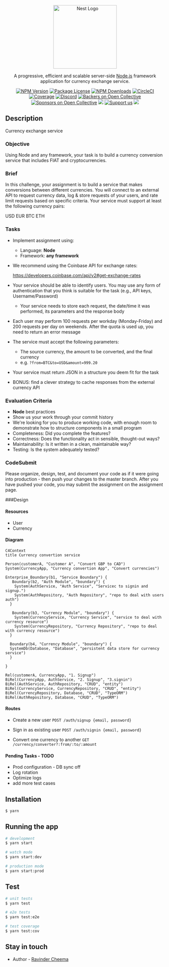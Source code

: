 <p align="center">
  <a href="http://nestjs.com/" target="blank"><img src="https://nestjs.com/img/logo-small.svg" width="200" alt="Nest Logo" /></a>
</p>

[circleci-image]: https://img.shields.io/circleci/build/github/nestjs/nest/master?token=abc123def456
[circleci-url]: https://circleci.com/gh/nestjs/nest

  <p align="center">A progressive, efficient and scalable server-side <a href="http://nodejs.org" target="_blank">Node.js</a> framework application for currency exchange service.</p>
    <p align="center">
<a href="https://www.npmjs.com/~nestjscore" target="_blank"><img src="https://img.shields.io/npm/v/@nestjs/core.svg" alt="NPM Version" /></a>
<a href="https://www.npmjs.com/~nestjscore" target="_blank"><img src="https://img.shields.io/npm/l/@nestjs/core.svg" alt="Package License" /></a>
<a href="https://www.npmjs.com/~nestjscore" target="_blank"><img src="https://img.shields.io/npm/dm/@nestjs/common.svg" alt="NPM Downloads" /></a>
<a href="https://circleci.com/gh/nestjs/nest" target="_blank"><img src="https://img.shields.io/circleci/build/github/nestjs/nest/master" alt="CircleCI" /></a>
<a href="https://coveralls.io/github/nestjs/nest?branch=master" target="_blank"><img src="https://coveralls.io/repos/github/nestjs/nest/badge.svg?branch=master#9" alt="Coverage" /></a>
<a href="https://discord.gg/G7Qnnhy" target="_blank"><img src="https://img.shields.io/badge/discord-online-brightgreen.svg" alt="Discord"/></a>
<a href="https://opencollective.com/nest#backer" target="_blank"><img src="https://opencollective.com/nest/backers/badge.svg" alt="Backers on Open Collective" /></a>
<a href="https://opencollective.com/nest#sponsor" target="_blank"><img src="https://opencollective.com/nest/sponsors/badge.svg" alt="Sponsors on Open Collective" /></a>
  <a href="https://paypal.me/kamilmysliwiec" target="_blank"><img src="https://img.shields.io/badge/Donate-PayPal-ff3f59.svg"/></a>
    <a href="https://opencollective.com/nest#sponsor"  target="_blank"><img src="https://img.shields.io/badge/Support%20us-Open%20Collective-41B883.svg" alt="Support us"></a>
  <a href="https://twitter.com/nestframework" target="_blank"><img src="https://img.shields.io/twitter/follow/nestframework.svg?style=social&label=Follow"></a>
</p>
  <!--[![Backers on Open Collective](https://opencollective.com/nest/backers/badge.svg)](https://opencollective.com/nest#backer)
  [![Sponsors on Open Collective](https://opencollective.com/nest/sponsors/badge.svg)](https://opencollective.com/nest#sponsor)-->

## Description

Currency exchange service

### Objective

Using Node and any framework, your task is to build a currency conversion service that includes FIAT and cryptocurrencies.

### Brief

In this challenge, your assignment is to build a service that makes conversions between different currencies. You will connect to an external API to request currency data, log & store requests of your users, and rate limit requests based on specific criteria. Your service must support at least the following currency pairs:

USD
EUR
BTC
ETH

### Tasks

- Implement assignment using:

  - Language: **Node**
  - Framework: **any framework**

- We recommend using the Coinbase API for exchange rates:

  https://developers.coinbase.com/api/v2#get-exchange-rates

- Your service should be able to identify users. You may use any form of authentication that you think is suitable for the task (e.g., API keys, Username/Password)
  - Your service needs to store each request, the date/time it was performed, its parameters and the response body
- Each user may perform 100 requests per workday (Monday-Friday) and 200 requests per day on weekends. After the quota is used up, you need to return an error message
- The service must accept the following parameters:
  - The source currency, the amount to be converted, and the final currency
  - e.g. `?from=BTC&to=USD&amount=999.20`
- Your service must return JSON in a structure you deem fit for the task
- BONUS: find a clever strategy to cache responses from the external currency API

### Evaluation Criteria

- **Node** best practices
- Show us your work through your commit history
- We're looking for you to produce working code, with enough room to demonstrate how to structure components in a small program
- Completeness: Did you complete the features?
- Correctness: Does the functionality act in sensible, thought-out ways?
- Maintainability: Is it written in a clean, maintainable way?
- Testing: Is the system adequately tested?

### CodeSubmit

Please organize, design, test, and document your code as if it were going into production - then push your changes to the master branch. After you have pushed your code, you may submit the assignment on the assignment page.

###Design

#### Resources

- User
- Currency

#### Diagram

```mermaid
C4Context
title Currency convertion service

Person(customerA, "Customer A", "Convert GBP to CAD")
System(CurrencyApp, "Currency convertion App", "Convert currencies")

Enterprise_Boundary(b1, "Service Boundary") {
   Boundary(b2, "Auth Module", "boundary") {
    System(AuthService, "Auth Service", "Servicec to signin and signup.")
    System(AuthRepository, "Auth Repository", "repo to deal with users auth")
  }

   Boundary(b3, "Currency Module", "boundary") {
    System(CurrencyService, "Currency Service", "service to deal with currency resource")
    System(CurrencyRepository, "Currency Repository", "repo to deal with currency resource")
  }

  Boundary(b4, "Currency Module", "boundary") {
  SystemDb(Database, "Database", "persistent data store for currency service")
  }

}

Rel(customerA, CurrencyApp, "1. Signup")
BiRel(CurrencyApp, AuthService, "2. Signup", "3.signin")
BiRel(AuthService, AuthRepository, "CRUD", "entity")
BiRel(CurrencyService, CurrencyRepository, "CRUD", "entity")
BiRel(CurrencyRepository, Database, "CRUD", "TypeORM")
BiRel(AuthRepository, Database, "CRUD", "TypeORM")

```

#### Routes

- Create a new user
  `POST /auth/signup {email, password}`

- Sign in as existing user
  `POST /auth/signin {email, password}`

- Convert one currency to another
  `GET /currency/converter?:from/:to/:amount`

#### Pending Tasks - TODO

- Prod configuration - DB sync off
- Log rotation
- Optimize logs
- add more test cases

## Installation

```bash
$ yarn
```

## Running the app

```bash
# development
$ yarn start

# watch mode
$ yarn start:dev

# production mode
$ yarn start:prod
```

## Test

```bash
# unit tests
$ yarn test

# e2e tests
$ yarn test:e2e

# test coverage
$ yarn test:cov
```

## Stay in touch

- Author - [Ravinder Cheema](https://www.linkedin.com/in/getravindercheema/)
